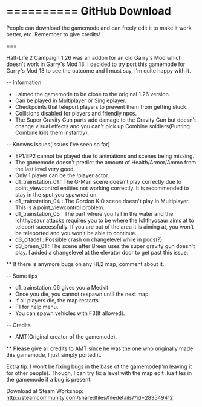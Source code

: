 ==========
GitHub Download
==========

People can download the gamemode and can freely edit it to make it work better, etc.
Remember to give credits!

===


Half-Life 2 Campaign 1.26 was an addon for an old Garry's Mod which doesn't work in Garry's Mod 13. I decided to try port this gamemode for Garry's Mod 13 to see the outcome and I must say, I'm quite happy with it.

-- Information 

* I aimed the gamemode to be close to the original 1.26 version. 
* Can be played in Multiplayer or Singleplayer. 
* Checkpoints that teleport players to prevent them from getting stuck. 
* Collisions disabled for players and friendly npcs. 
* The Super Gravity Gun parts add damage to the Gravity Gun but doesn't change visual effects and you can't pick up Combine soldiers(Punting Combine kills them instantly). 

-- Knowns Issues(Issues I've seen so far) 

* EP1/EP2 cannot be played due to animations and scenes being missing. 
* The gamemode doesn't predict the amount of Health/Armor/Ammo from the last level very good. 
* Only 1 player can be the !player actor. 
* d1_trainstation_01 : The G-Man scene doesn't play correctly due to point_viewcontrol entities not working correctly. It is recommended to stay in the spot you spawned on. 
* d1_trainstation_04 : The Gordon K.O scene doesn't play in Multiplayer. This is a point_viewcontrol problem.
* d1_trainstation_05 : The part where you fall in the water and the Ichthyosaur attacks requires you to be where the Ichthyosaur aims at to teleport successfully. If you are out of the area it is aiming at, you won't be teleported and you won't be able to continue. 
* d3_citadel : Possible crash on changelevel while in pods(?) 
* d3_breen_01 : The scene after Breen uses the super gravity gun doesn't play. I added a changelevel at the elevator door to get past this issue. 

** If there is anymore bugs on any HL2 map, comment about it. 

-- Some tips 

* d1_trainstation_06 gives you a Medkit. 
* Once you die, you cannot respawn until the next map. 
* If all players die, the map restarts.
* F1 for help menu. 
* You can spawn vehicles with F3(If allowed). 

-- Credits 

* AMT(Original creator of the gamemode). 

** Please give all credits to AMT since he was the one who originally made this gamemode, I just simply ported it. 


Extra tip: I won't be fixing bugs in the base of the gamemode(I'm leaving it for other people). Though, I can try fix a level with the map edit .lua files in the gamemode if a bug is present.

Download at Steam Workshop: http://steamcommunity.com/sharedfiles/filedetails/?id=283549412
